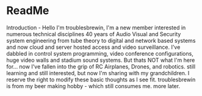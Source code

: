 # ReadMe
Introduction - 
Hello I'm troublesbrewin,
I'm a new member interested in numerous technical disciplines
40 years of Audio Visual and Security system engineering from tube theory to 
digital and network based systems and now cloud and server hosted access and video surveillance.
I've dabbled in control system programming, video conference configurations, huge video walls and stadium sound systems.
But thats NOT what I'm here for... now I've fallen into the grip of RC Airplanes, Drones, and robotics.
still learning and still interested, but now I'm sharing with my grandchildren.
I reserve the right to modify these basic thoughts as I see fit.
troublesbrewin is from my beer making hobby - 
which still consumes me.
more later.
